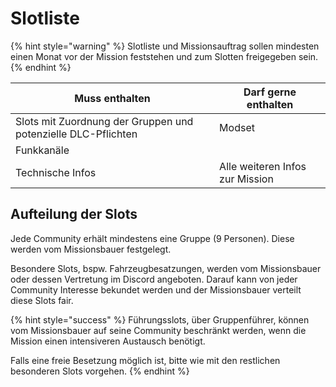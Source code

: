 # Slotliste

{% hint style="warning" %}
Slotliste und Missionsauftrag sollen mindesten einen Monat vor der Mission feststehen und zum Slotten freigegeben sein.
{% endhint %}

| Muss enthalten                                                | Darf gerne enthalten            |
| ------------------------------------------------------------- | ------------------------------- |
| Slots mit Zuordnung der Gruppen und potenzielle DLC-Pflichten | Modset                          |
| Funkkanäle                                                    |                                 |
| Technische Infos                                              | Alle weiteren Infos zur Mission |

## Aufteilung der Slots

Jede Community erhält mindestens eine Gruppe (9 Personen). Diese werden vom Missionsbauer festgelegt.

Besondere Slots, bspw. Fahrzeugbesatzungen, werden vom Missionsbauer oder dessen Vertretung im Discord angeboten. Darauf kann von jeder Community Interesse bekundet werden und der Missionsbauer verteilt diese Slots fair.

{% hint style="success" %}
Führungsslots, über Gruppenführer, können vom Missionsbauer auf seine Community beschränkt werden, wenn die Mission einen intensiveren Austausch benötigt.

Falls eine freie Besetzung möglich ist, bitte wie mit den restlichen besonderen Slots vorgehen.
{% endhint %}


